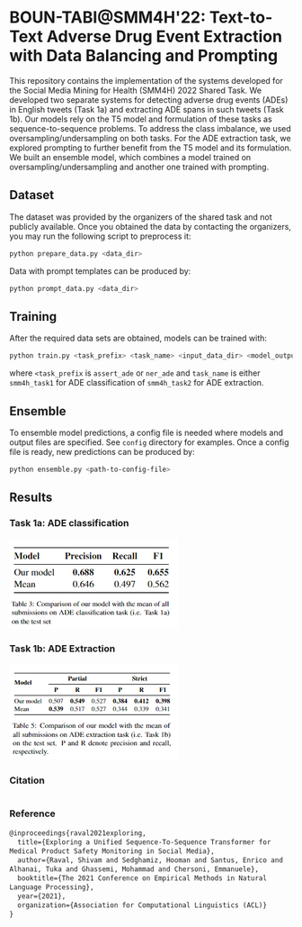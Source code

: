 # BOUN-TABI@SMM4H'22: Text-to-Text Adverse Drug Event Extraction with Data Balancing and Prompting

This repository contains the implementation of the systems developed for the Social Media Mining for Health (SMM4H) 2022 Shared Task. We developed two separate systems for detecting adverse drug events (ADEs) in English tweets (Task 1a) and extracting ADE spans in such tweets (Task 1b). Our models rely on the T5 model and formulation of these tasks as sequence-to-sequence problems. To address the class imbalance, we used oversampling/undersampling on both tasks. For the ADE extraction task, we explored prompting to further benefit from the T5 model and its formulation. We built an ensemble model, which combines a model trained on oversampling/undersampling and another one trained with prompting. 

## Dataset

The dataset was provided by the organizers of the shared task and not publicly available. Once you obtained the data by contacting the organizers, you may run the following script to preprocess it:



```bash
python prepare_data.py <data_dir> 
```

Data with prompt templates can be produced by:

```bash
python prompt_data.py <data_dir> 
```

## Training

After the required data sets are obtained, models can be trained with:

```bash
python train.py <task_prefix> <task_name> <input_data_dir> <model_output_dir>
```

where `<task_prefix` is `assert_ade` or `ner_ade` and `task_name` is either `smm4h_task1` for ADE classification of `smm4h_task2` for ADE extraction. 

## Ensemble

To ensemble model predictions, a config file is needed where models and output files are specified. See `config` directory for examples. Once a config file is ready, new predictions can be produced by:  

```bash
python ensemble.py <path-to-config-file>
```

## Results

### Task 1a: ADE classification

![1659130206059](result_task1a.png)

### Task 1b: ADE Extraction

![1659130253964](result_task1b.png)

### Citation

```

```

### Reference

```
@inproceedings{raval2021exploring,
  title={Exploring a Unified Sequence-To-Sequence Transformer for Medical Product Safety Monitoring in Social Media},
  author={Raval, Shivam and Sedghamiz, Hooman and Santus, Enrico and Alhanai, Tuka and Ghassemi, Mohammad and Chersoni, Emmanuele},
  booktitle={The 2021 Conference on Empirical Methods in Natural Language Processing},
  year={2021},
  organization={Association for Computational Linguistics (ACL)}
}
```

